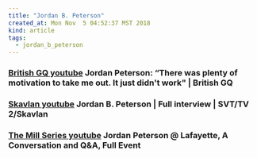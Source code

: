 ```yaml
---
title: "Jordan B. Peterson"
created_at: Mon Nov  5 04:52:37 MST 2018
kind: article
tags:
  - jordan_b_peterson
---
```


<h3>
  <a href="https://www.youtube.com/watch?v=yZYQpge1W5s&t=866s" target="_blank">British GQ youtube</a>
  Jordan Peterson: “There was plenty of motivation to take me out. It just didn't work" | British GQ
</h3>

<h3>
  <a href="https://www.youtube.com/watch?v=_iudkPi4_sY" target="_blank">Skavlan youtube</a>
  Jordan B. Peterson | Full interview | SVT/TV 2/Skavlan
</h3>

<h3>
  <a href="https://www.youtube.com/watch?v=qT_YSPxxFJk" target="_blank">The Mill Series youtube</a>
  Jordan Peterson @ Lafayette, A Conversation and Q&A, Full Event
</h3>

<!--
html boilerplate fragments
<a href="" target="_blank"></a>
<a name=""></a>
<img src="" width="400px">
<ul>
  <li></li>
  <li><a href="" target="_blank"></a></li>
</ul>
<pre>
</pre>
<p style="margin-bottom: 2em;"></p>
<hr style="border: 0; height: 3px; background: #333; background-image: linear-gradient(to right, #ccc, #333, #ccc);">
<pre><code>
</code></pre>
<math xmlns='http://www.w3.org/1998/Math/MathML' display='block'>
</math>
-->
